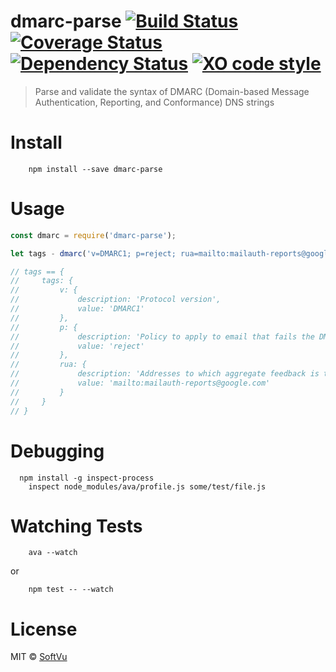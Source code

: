 # dmarc-parse [![Build Status](https://travis-ci.org/softvu/dmarc-parse.svg?branch=master)](https://travis-ci.org/softvu/dmarc-parse) [![Coverage Status](https://coveralls.io/repos/github/softvu/dmarc-parse/badge.svg?branch=master)](https://coveralls.io/github/softvu/dmarc-parse?branch=master) [![Dependency Status](https://dependencyci.com/github/softvu/dmarc-parse/badge)](https://dependencyci.com/github/softvu/dmarc-parse) [![XO code style](https://img.shields.io/badge/code_style-XO-5ed9c7.svg)](https://github.com/sindresorhus/xo)
> Parse and validate the syntax of DMARC (Domain-based Message Authentication, Reporting, and Conformance) DNS strings

# Install

		npm install --save dmarc-parse

# Usage

```javascript
const dmarc = require('dmarc-parse');

let tags - dmarc('v=DMARC1; p=reject; rua=mailto:mailauth-reports@google.com');

// tags == {
//     tags: {
//         v: {
//             description: 'Protocol version',
//             value: 'DMARC1'
//         },
//         p: {
//             description: 'Policy to apply to email that fails the DMARC check. Can be "none", "quarantine", or "reject". "none" is used to collect feedback and gain visibility into email streams without impacting existing flows.',
//             value: 'reject'
//         },
//         rua: {
//             description: 'Addresses to which aggregate feedback is to be sent (comma-separated plain-text list of DMARC URIs',
//             value: 'mailto:mailauth-reports@google.com'
//         }
//     }
// }
```

# Debugging

	  npm install -g inspect-process
		inspect node_modules/ava/profile.js some/test/file.js

# Watching Tests

		ava --watch

or

		npm test -- --watch

# License

MIT © [SoftVu](https://softvu.com)
